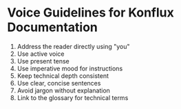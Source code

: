 # Voice Guidelines for Konflux Documentation

1. Address the reader directly using "you"
2. Use active voice
3. Use present tense
4. Use imperative mood for instructions
5. Keep technical depth consistent
6. Use clear, concise sentences
7. Avoid jargon without explanation
8. Link to the glossary for technical terms